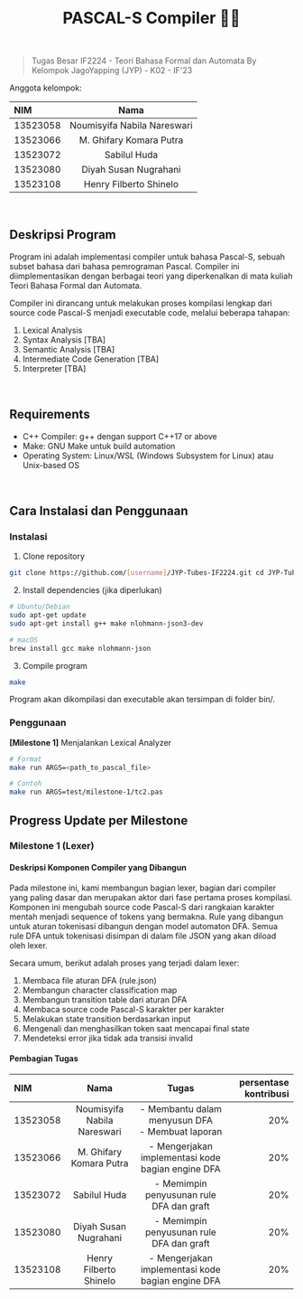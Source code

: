 <br/>
<h1 align="center">PASCAL-S Compiler 🧑‍💻 </h1>

<br/>

> Tugas Besar IF2224 - Teori Bahasa Formal dan Automata
> By Kelompok JagoYapping (JYP) - K02 - IF'23

Anggota kelompok:

| NIM | Nama |
| :--- | :---: |
| 13523058 | Noumisyifa Nabila Nareswari |
| 13523066 | M. Ghifary Komara Putra |
| 13523072 | Sabilul Huda |
| 13523080 | Diyah Susan Nugrahani |
| 13523108 | Henry Filberto Shinelo |

<br/>

## Deskripsi Program

Program ini adalah implementasi compiler untuk bahasa Pascal-S, sebuah subset bahasa dari bahasa pemrograman Pascal. Compiler ini diimplementasikan dengan berbagai teori yang diperkenalkan di mata kuliah Teori Bahasa Formal dan Automata. 

Compiler ini dirancang untuk melakukan proses kompilasi lengkap dari source code Pascal-S menjadi executable code, melalui beberapa tahapan:

1. Lexical Analysis
2. Syntax Analysis [TBA]
3. Semantic Analysis [TBA]
4. Intermediate Code Generation [TBA]
5. Interpreter [TBA]
<br/>

## Requirements
- C++ Compiler: g++ dengan support C++17 or above
- Make: GNU Make untuk build automation
- Operating System: Linux/WSL (Windows Subsystem for Linux) atau Unix-based OS
<br/>

## Cara Instalasi dan Penggunaan
### Instalasi

1. Clone repository

``` bash   
git clone https://github.com/[username]/JYP-Tubes-IF2224.git cd JYP-Tubes-IF2224
```

2. Install dependencies (jika diperlukan)

``` bash   
# Ubuntu/Debian
sudo apt-get update
sudo apt-get install g++ make nlohmann-json3-dev

# macOS
brew install gcc make nlohmann-json
```

3. Compile program

``` bash
make
```

Program akan dikompilasi dan executable akan tersimpan di folder bin/.

### Penggunaan
**[Milestone 1]** Menjalankan Lexical Analyzer
``` bash
# Format
make run ARGS=<path_to_pascal_file>

# Contoh
make run ARGS=test/milestone-1/tc2.pas
```

## Progress Update per Milestone


### Milestone 1 (Lexer)

#### Deskripsi Komponen Compiler yang Dibangun

Pada milestone ini, kami membangun bagian lexer, bagian dari compiler yang paling dasar dan merupakan aktor dari fase pertama proses kompilasi. Komponen ini mengubah source code Pascal-S dari rangkaian karakter mentah menjadi sequence of tokens yang bermakna. Rule yang dibangun untuk aturan tokenisasi dibangun dengan model automaton DFA. Semua rule DFA untuk tokenisasi disimpan di dalam file JSON yang akan diload oleh lexer.

Secara umum, berikut adalah proses yang terjadi dalam lexer:
1. Membaca file aturan DFA (rule.json)
2. Membangun character classification map
3. Membangun transition table dari aturan DFA
4. Membaca source code Pascal-S karakter per karakter
5. Melakukan state transition berdasarkan input
6. Mengenali dan menghasilkan token saat mencapai final state
7. Mendeteksi error jika tidak ada transisi invalid


#### Pembagian Tugas

| NIM | Nama | Tugas | persentase kontribusi |
| :--- | :---: | :---: | ---: |
| 13523058 | Noumisyifa Nabila Nareswari | - Membantu dalam menyusun DFA<br/> - Membuat laporan | 20% |
| 13523066 | M. Ghifary Komara Putra | - Mengerjakan implementasi kode bagian engine DFA | 20% |
| 13523072 | Sabilul Huda | - Memimpin penyusunan rule DFA dan graft | 20% |
| 13523080 | Diyah Susan Nugrahani | - Memimpin penyusunan rule DFA dan graft | 20% |
| 13523108 | Henry Filberto Shinelo | - Mengerjakan implementasi kode bagian engine DFA | 20% |
